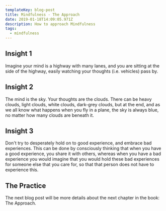 ```yaml
---
templateKey: blog-post
title: Mindfulness - The Approach
date: 2019-01-18T14:09:05.971Z
description: How to approach Mindfulness
tags:
  - mindfulness
---
```

## Insight 1

Imagine your mind is a highway with many lanes, and you are sitting at the side of the highway, easily watching your thoughts (i.e. vehicles) pass by.

## Insight 2

The mind is the sky. Your thoughts are the clouds. There can be heavy clouds, light clouds, white clouds, dark-grey clouds, but at the end, and as we all know what happens when you fly in a plane, the sky is always blue, no matter how many clouds are beneath it.

## Insight 3

Don't try to desperately hold on to good experience, and embrace bad experiences. This can be done by consciously thinking that when you have a good experience, you share it with others, whereas when you have a bad experience you would imagine that you would hold these bad experiences for someone else that you care for, so that that person does not have to experience this.

## The Practice

The next blog post will be more details about the next chapter in the book: The Approach.
